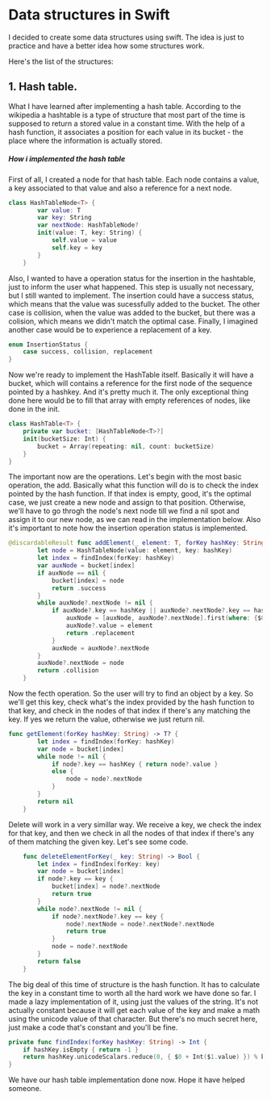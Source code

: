 # Data structures in Swift

I decided to create some data structures using swift. The idea is just to practice and have a better idea how some structures work. 

Here's the list of the structures:

## 1. Hash table.
What I have learned after implementing a hash table.
According to the wikipedia a hashtable is a type of structure that most part of the time is supposed to return a stored value in a constant time. With the help of a hash function, it associates a position for each value in its bucket - the place where the information is actually stored.

##### How i implemented the hash table

First of all, I created a node for that hash table. Each node contains a value, a key associated to that value and also a reference for a next node.
```swift
class HashTableNode<T> {
        var value: T
        var key: String
        var nextNode: HashTableNode?
        init(value: T, key: String) {
            self.value = value
            self.key = key
        }
    }
```

Also, I wanted to have a operation status for the insertion in the hashtable, just to inform the user what happened. This step is usually not necessary, but I still wanted to implement. The insertion could have a success status, which means that the value was sucessfully added to the bucket. The other case is collision, when the value was added to the bucket, but there was a colision, which means we didn't match the optimal case. Finally, I imagined another case would be to experience a replacement of a key.
```swift
enum InsertionStatus {
    case success, collision, replacement
}
```
Now we're ready to implement the HashTable itself. Basically it will have a bucket, which will contains a reference for the first node of the sequence pointed by a hashkey. And it's pretty much it. The only exceptional thing done here would be to fill that array with empty references of nodes, like done in the init.

```swift
class HashTable<T> {
    private var bucket: [HashTableNode<T>?]
    init(bucketSize: Int) {
        bucket = Array(repeating: nil, count: bucketSize)
    }
}
```
The important now are the operations. Let's begin with the most basic operation, the add. Basically what this function will do is to check the index pointed by the hash function. If that index is empty, good, it's the optimal case, we just create a new node and assign to that position. Otherwise, we'll have to go throgh the node's next node till we find a nil spot and assign it to our new node, as we can read in the implementation below. Also it's important to note how the insertion operation status is implemented.

```swift
@discardableResult func addElement(_ element: T, forKey hashKey: String) -> InsertionStatus  {
        let node = HashTableNode(value: element, key: hashKey)
        let index = findIndex(forKey: hashKey)
        var auxNode = bucket[index]
        if auxNode == nil {
            bucket[index] = node
            return .success
        }
        while auxNode?.nextNode != nil {
            if auxNode?.key == hashKey || auxNode?.nextNode?.key == hashKey {
                auxNode = [auxNode, auxNode?.nextNode].first(where: {$0?.key == hashKey})!
                auxNode?.value = element
                return .replacement
            }
            auxNode = auxNode?.nextNode
        }
        auxNode?.nextNode = node
        return .collision
    }

```
Now the fecth operation. So the user will try to find an object by a key. So we'll get this key, check what's the index provided by the hash function to that key, and check in the nodes of that index if there's any matching the key. If yes we return the value, otherwise we just return nil.

```swift
func getElement(forKey hashKey: String) -> T? {
        let index = findIndex(forKey: hashKey)
        var node = bucket[index]
        while node != nil {
            if node?.key == hashKey { return node?.value }
            else {
                node = node?.nextNode
            }
        }
        return nil
    }
```

Delete will work in a very simillar way. We receive a key, we check the index for that key, and then we check in all the nodes of that index if there's any of them matching the given key. Let's see some code.

```swift
	func deleteElementForKey(_ key: String) -> Bool {
        let index = findIndex(forKey: key)
        var node = bucket[index]
        if node?.key == key {
            bucket[index] = node?.nextNode
            return true
        }
        while node?.nextNode != nil {
            if node?.nextNode?.key == key {
                node?.nextNode = node?.nextNode?.nextNode
                return true
            }
            node = node?.nextNode
        }
        return false
    }
```

The big deal of this time of structure is the hash function. It has to calculate the key in a constant time to worth all the hard work we have done so far. I made a lazy implementation of it, using just the values of the string. It's not actually constant because it will get each value of the key and make a math using the unicode value of that character. But there's no much secret here, just make a code that's constant and you'll be fine.
```swift
private func findIndex(forKey hashKey: String) -> Int {
	if hashKey.isEmpty { return -1 }
	return hashKey.unicodeScalars.reduce(0, { $0 + Int($1.value) }) % bucket.count
}
````

We have our hash table implementation done now. Hope it have helped someone.
